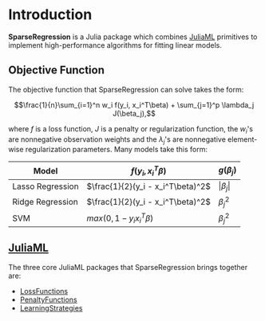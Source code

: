 # Introduction

**SparseRegression** is a Julia package which combines [JuliaML](https://github.com/JuliaML) primitives to implement high-performance algorithms for fitting linear models.

## Objective Function

The objective function that SparseRegression can solve takes the form:

```math
\frac{1}{n}\sum_{i=1}^n w_i f(y_i, x_i^T\beta) + \sum_{j=1}^p \lambda_j J(\beta_j),
```

where $f$ is a loss function, $J$ is a penalty or regularization function, the $w_i$'s are nonnegative observation weights and the $\lambda_j$'s are nonnegative element-wise regularization parameters.  Many models take this form:

| Model            | $f(y_i, x_i^T\beta)$   | $g(\beta_j)$  |
|------------------|------------------------|---------------|
| Lasso Regression | $\frac{1}{2}(y_i - x_i^T\beta)^2$ | $\|\beta_j\|$ |
| Ridge Regression | $\frac{1}{2}(y_i - x_i^T\beta)^2$ | $\beta_j^2$   |
| SVM        | $max(0, 1 - y_i x_i^T\beta)$ | $\beta_j^2$   |

## [JuliaML](https://github.com/JuliaML)

The three core JuliaML packages that SparseRegression brings together are:

- [LossFunctions](https://github.com/JuliaML/LossFunctions.jl)
- [PenaltyFunctions](https://github.com/JuliaML/PenaltyFunctions.jl)
- [LearningStrategies](https://github.com/JuliaML/LearningStrategies.jl)
